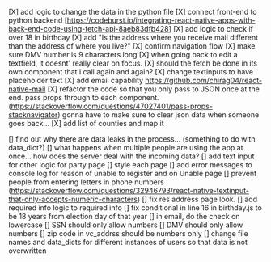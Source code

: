 [X] add logic to change the data in the python file
[X] connect front-end to python backend [https://codeburst.io/integrating-react-native-apps-with-back-end-code-using-fetch-api-8aeb83dfb428]
[X] add logic to check if over 18 in birthday
[X] add "Is the address where you receive mail different than the address of where you live?" 
[X] confirm navigation flow
[X] make sure DMV number is 9 characters long
[X] when going back to edit a textfield, it doesnt' really clear on focus.
[X] should the fetch be done in its own component that i call again and again? 
[X] change textinputs to have placeholder text
[X] add email capability https://github.com/chirag04/react-native-mail
[X] refactor the code so that you only pass to JSON once at the end. pass props through to each component. (https://stackoverflow.com/questions/47027401/pass-props-stacknavigator) gonna have to make sure to clear json data when someone goes back...
[X] add list of counties and map it

[] find out why there are data leaks in the process... (something to do with data_dict?)
[] what happens when multiple people are using the app at once... how does the server deal with the incoming data?
[] add text input for other logic for party page
[] style each page
[] add error messages to console log for reason of unable to register and on Unable page
[] prevent people from entering letters in phone numbers (https://stackoverflow.com/questions/32946793/react-native-textinput-that-only-accepts-numeric-characters)
[] fix res address page look.
[] add required info logic to required info
[] fix conditional in line 16 in birthday.js to be 18 years from election day of that year
[] in email, do the check on lowercase
[] SSN should only allow numbers
[] DMV should only allow numbers
[] zip code in vc_addrss should be numbers only
[] change file names and data_dicts for different instances of users so that data is not overwritten